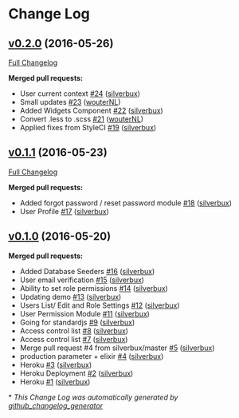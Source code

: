 # Change Log

## [v0.2.0](https://github.com/silverbux/laravel-angular-admin/tree/v0.2.0) (2016-05-26)
[Full Changelog](https://github.com/silverbux/laravel-angular-admin/compare/v0.1.1...v0.2.0)

**Merged pull requests:**

- User current context [\#24](https://github.com/silverbux/laravel-angular-admin/pull/24) ([silverbux](https://github.com/silverbux))
- Small updates [\#23](https://github.com/silverbux/laravel-angular-admin/pull/23) ([wouterNL](https://github.com/wouterNL))
- Added Widgets Component [\#22](https://github.com/silverbux/laravel-angular-admin/pull/22) ([silverbux](https://github.com/silverbux))
- Convert .less to .scss [\#21](https://github.com/silverbux/laravel-angular-admin/pull/21) ([wouterNL](https://github.com/wouterNL))
- Applied fixes from StyleCI [\#19](https://github.com/silverbux/laravel-angular-admin/pull/19) ([silverbux](https://github.com/silverbux))

## [v0.1.1](https://github.com/silverbux/laravel-angular-admin/tree/v0.1.1) (2016-05-23)
[Full Changelog](https://github.com/silverbux/laravel-angular-admin/compare/v0.1.0...v0.1.1)

**Merged pull requests:**

- Added forgot password / reset password module [\#18](https://github.com/silverbux/laravel-angular-admin/pull/18) ([silverbux](https://github.com/silverbux))
- User Profile [\#17](https://github.com/silverbux/laravel-angular-admin/pull/17) ([silverbux](https://github.com/silverbux))

## [v0.1.0](https://github.com/silverbux/laravel-angular-admin/tree/v0.1.0) (2016-05-20)
**Merged pull requests:**

- Added Database Seeders [\#16](https://github.com/silverbux/laravel-angular-admin/pull/16) ([silverbux](https://github.com/silverbux))
- User email verification [\#15](https://github.com/silverbux/laravel-angular-admin/pull/15) ([silverbux](https://github.com/silverbux))
- Ability to set role permissions [\#14](https://github.com/silverbux/laravel-angular-admin/pull/14) ([silverbux](https://github.com/silverbux))
- Updating demo [\#13](https://github.com/silverbux/laravel-angular-admin/pull/13) ([silverbux](https://github.com/silverbux))
- Users List/ Edit and Role Settings [\#12](https://github.com/silverbux/laravel-angular-admin/pull/12) ([silverbux](https://github.com/silverbux))
- User Permission Module [\#11](https://github.com/silverbux/laravel-angular-admin/pull/11) ([silverbux](https://github.com/silverbux))
- Going for standardjs [\#9](https://github.com/silverbux/laravel-angular-admin/pull/9) ([silverbux](https://github.com/silverbux))
- Access control list [\#8](https://github.com/silverbux/laravel-angular-admin/pull/8) ([silverbux](https://github.com/silverbux))
- Access control list [\#7](https://github.com/silverbux/laravel-angular-admin/pull/7) ([silverbux](https://github.com/silverbux))
- Merge pull request \#4 from silverbux/master [\#5](https://github.com/silverbux/laravel-angular-admin/pull/5) ([silverbux](https://github.com/silverbux))
- production parameter + elixir [\#4](https://github.com/silverbux/laravel-angular-admin/pull/4) ([silverbux](https://github.com/silverbux))
- Heroku [\#3](https://github.com/silverbux/laravel-angular-admin/pull/3) ([silverbux](https://github.com/silverbux))
- Heroku Deployment [\#2](https://github.com/silverbux/laravel-angular-admin/pull/2) ([silverbux](https://github.com/silverbux))
- Heroku [\#1](https://github.com/silverbux/laravel-angular-admin/pull/1) ([silverbux](https://github.com/silverbux))



\* *This Change Log was automatically generated by [github_changelog_generator](https://github.com/skywinder/Github-Changelog-Generator)*